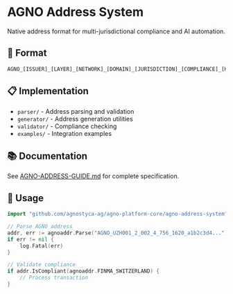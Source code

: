 # AGNO Address System

Native address format for multi-jurisdictional compliance and AI automation.

## 🎯 Format

```
AGNO_[ISSUER]_[LAYER]_[NETWORK]_[DOMAIN]_[JURISDICTION]_[COMPLIANCE]_[HASH]
```

## 📋 Implementation

- `parser/` - Address parsing and validation
- `generator/` - Address generation utilities  
- `validator/` - Compliance checking
- `examples/` - Integration examples

## 📚 Documentation

See [AGNO-ADDRESS-GUIDE.md](AGNO-ADDRESS-GUIDE.md) for complete specification.

## 🔧 Usage

```go
import "github.com/agnostyca-ag/agno-platform-core/agno-address-system"

// Parse AGNO address
addr, err := agnoaddr.Parse("AGNO_UZH001_2_002_4_756_1620_a1b2c3d4...")
if err != nil {
    log.Fatal(err)
}

// Validate compliance
if addr.IsCompliant(agnoaddr.FINMA_SWITZERLAND) {
    // Process transaction
}
```